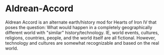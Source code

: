 # Aldrean-Accord
Aldrean Accord is an alternate earth/history mod for Hearts of Iron IV that poses the question: What would happen in a completely geographically different world with "similar" history/technology. IE, world events, cultures, religions, countries, people, and the world itself are all fictional. However, technology and cultures are somewhat recognizable and based on the real world.
